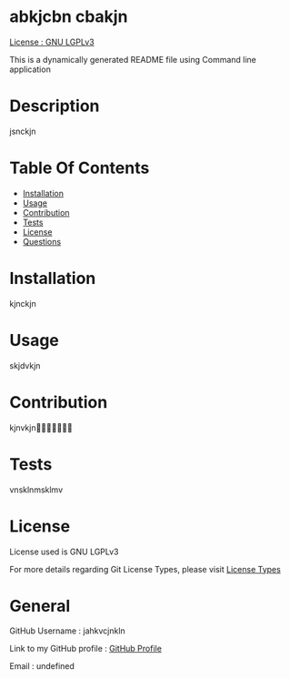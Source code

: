 
# abkjcbn cbakjn

[License : GNU LGPLv3](https://img.shields.io/badge/License-GNU%20LGPLv3-green.svg)

This is a dynamically generated README file using Command line application

# Description

jsnckjn

# Table Of Contents

* [Installation](#Installation)
* [Usage](#Usage)
* [Contribution](#Contribution)
* [Tests](#Tests)
* [License](#License)
* [Questions](#General)

# Installation

kjnckjn

# Usage

skjdvkjn

# Contribution

kjnvkjn

# Tests
vnsklnmsklmv

# License

License used is GNU LGPLv3

For more details regarding Git License Types, please visit [License Types](https://choosealicense.com/licenses/)

# General

GitHub Username : jahkvcjnkln

Link to my GitHub profile : [GitHub Profile](https://github.com/jahkvcjnkln)

Email : undefined
